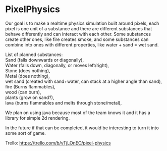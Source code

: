 # PixelPhysics

Our goal is to make a realtime physics simulation built around pixels, each pixel is one unit of a substance and there are different substances that behave differently and can interact with each other. Some substances create other ones, like fire creates smoke, and some substances can combine into ones with different properties, like water + sand = wet sand.

List of planned substances:  
Sand (falls downwards or diagonally),  
Water (falls down, diagonally, or moves left/right),  
Stone (does nothing),  
Metal (does nothing),  
wet sand (created with sand+water, can stack at a higher angle than sand),  
fire (Burns flammables),  
wood (can burn),  
plants (grow on sand?),  
lava (burns flammables and melts through stone/metal),

We plan on using java because most of the team knows it and it has a library for simple 2d rendering.

In the future if that can be completed, it would be interesting to turn it into some sort of game.

Trello: https://trello.com/b/vTjLOnEO/pixel-physics
